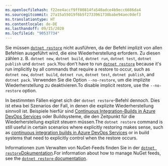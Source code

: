 ```yaml
---
ms.openlocfilehash: f22ee4accf9ff00814fa540adce4b9ecc6686da4
ms.sourcegitcommit: 27a15a55019f6b5f2733961738babe94aec0def3
ms.translationtype: HT
ms.contentlocale: de-DE
ms.lasthandoff: 09/15/2020
ms.locfileid: "90537734"
---
```

<span data-ttu-id="ba49a-101">Sie müssen [`dotnet restore`](~/docs/core/tools/dotnet-restore.md) nicht ausführen, da der Befehl implizit von allen Befehlen ausgeführt wird, die eine Wiederherstellung erfordern. Zu diesen zählen z. B. `dotnet new`, `dotnet build`, `dotnet run`, `dotnet test`, `dotnet publish` und `dotnet pack`.</span><span class="sxs-lookup"><span data-stu-id="ba49a-101">You don't have to run [`dotnet restore`](~/docs/core/tools/dotnet-restore.md) because it's run implicitly by all commands that require a restore to occur, such as `dotnet new`, `dotnet build`, `dotnet run`, `dotnet test`, `dotnet publish`, and `dotnet pack`.</span></span> <span data-ttu-id="ba49a-102">Verwenden Sie die Option `--no-restore`, um die implizite Wiederherstellung zu deaktivieren.</span><span class="sxs-lookup"><span data-stu-id="ba49a-102">To disable implicit restore, use the `--no-restore` option.</span></span>

<span data-ttu-id="ba49a-103">In bestimmten Fällen eignet sich der `dotnet restore`-Befehl dennoch. Dies ist etwa bei Szenarios der Fall, in denen die explizite Wiederherstellung sinnvoll ist. Beispiele hierfür sind [Continuous Integration-Builds in Azure DevOps Services](/azure/devops/build-release/apps/aspnet/build-aspnet-core) oder Buildsysteme, die den Zeitpunkt für die Wiederherstellung explizit steuern müssen.</span><span class="sxs-lookup"><span data-stu-id="ba49a-103">The `dotnet restore` command is still useful in certain scenarios where explicitly restoring makes sense, such as [continuous integration builds in Azure DevOps Services](/azure/devops/build-release/apps/aspnet/build-aspnet-core) or in build systems that need to explicitly control when the restore occurs.</span></span>

<span data-ttu-id="ba49a-104">Informationen zum Verwalten von NuGet-Feeds finden Sie in der [`dotnet restore`Dokumentation](../docs/core/tools/dotnet-restore.md).</span><span class="sxs-lookup"><span data-stu-id="ba49a-104">For information about how to manage NuGet feeds, see the [`dotnet restore` documentation](../docs/core/tools/dotnet-restore.md).</span></span>

